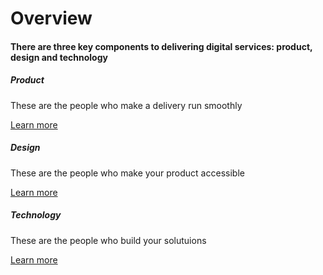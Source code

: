<h1 class='text-center'>Overview</h1>
<h4 class='text-center'>There are three key components to delivering digital services: product, design and technology</h4>

<div class="container">
	<div class="row">
		<div class="col-sm">
			<div class="card-body card-border">
				<h5 class="card-title">Product</h5>
				<p class="card-text">These are the people who make a delivery run smoothly</p>
				<a href="#" class="btn btn-success">Learn more</a>
			</div>
		</div>
		<div class="col-sm">
			<div class="card-body card-border">
				<h5 class="card-title">Design</h5>
				<p class="card-text">These are the people who make your product accessible</p>
				<a href="#" class="btn btn-success">Learn more</a>
			</div>
		</div>
		<div class="col-sm">
			<div class="card-body card-border">
				<h5 class="card-title">Technology</h5>
				<p class="card-text">These are the people who build your solutuions</p>
				<a href="#" class="btn btn-success">Learn more</a>
			</div>
		</div>
	</div>
</div>
